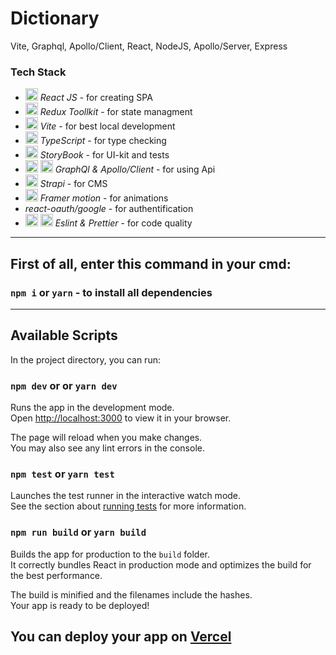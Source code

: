 # Dictionary
Vite, Graphql, Apollo/Client, React, NodeJS, Apollo/Server, Express

### Tech Stack
<ul>
  <li><img style='width: 20px' src="https://upload.wikimedia.org/wikipedia/commons/thumb/a/a7/React-icon.svg/2300px-React-icon.svg.png" /><i> React JS</i> - for creating SPA</li>
  <li><img style='width: 20px' src="https://www.svgrepo.com/show/303557/redux-logo.svg" /><i> Redux Toollkit</i> - for state managment</li>
  <li><img style='width: 20px' src="https://www.svgrepo.com/show/374167/vite.svg" /><i> Vite</i> - for best local development</li>
  <li><img style='width: 20px' src="https://www.svgrepo.com/show/374144/typescript.svg" /><i> TypeScript</i> - for type checking</li>
  <li><img style='width: 20px' src="https://duncanleung.com/static/4754115ddd48b63d252f8014e9a86177/92ab1/storybook.png" /><i> StoryBook</i> - for UI-kit and tests</li>
<li>
  <img style='width: 20px'src='https://www.svgrepo.com/show/353834/graphql.svg' /> <img style='width: 20px'src='https://cdn.worldvectorlogo.com/logos/apollostack.svg' /><i> GraphQl & Apollo/Client</i> - for using Api</li>
  <li><img style='width: 20px' src="https://seeklogo.com/images/S/strapi-icon-logo-2E03188067-seeklogo.com.png" /><i> Strapi</i> - for CMS</li>
   <li><img style='width: 20px' src="https://cdn.worldvectorlogo.com/logos/framer-motion.svg" /><i> Framer motion</i> - for animations</li>
  <li><i> react-oauth/google</i> - for authentification</li>
  <li><img style='width: 20px' src="https://brandeps.com/icon-download/E/Eslint-icon-vector-02.svg" /> <img style='width: 20px' src="https://cdn.worldvectorlogo.com/logos/prettier-1.svg" /> <i> Eslint & Prettier</i> - for code quality</li>
</ul>

<hr/>

## First of all, enter this command in your cmd:

### `npm i` or `yarn` - to install all dependencies

<hr/>

## Available Scripts

In the project directory, you can run:

### `npm dev` or or `yarn dev`

Runs the app in the development mode.\
Open [http://localhost:3000](http://localhost:3000) to view it in your browser.

The page will reload when you make changes.\
You may also see any lint errors in the console.

### `npm test` or `yarn test`

Launches the test runner in the interactive watch mode.\
See the section about [running tests](https://facebook.github.io/create-react-app/docs/running-tests) for more information.

### `npm run build` or `yarn build`

Builds the app for production to the `build` folder.\
It correctly bundles React in production mode and optimizes the build for the best performance.

The build is minified and the filenames include the hashes.\
Your app is ready to be deployed!

## You can deploy your app on [Vercel](https://vercel.com/)
